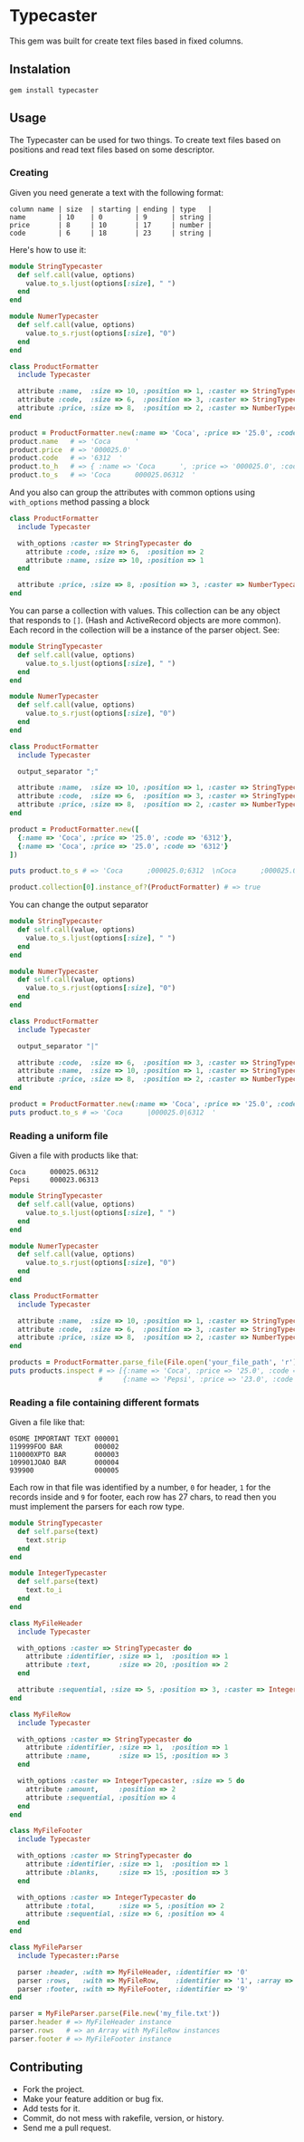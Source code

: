 # Typecaster

This gem was built for create text files based in fixed columns.

## Instalation
```
gem install typecaster
```

## Usage

The Typecaster can be used for two things. To create text files based on positions and read text files based on some descriptor.

### Creating

Given you need generate a text with the following format:
```
column name | size  | starting | ending | type   |
name        | 10    | 0        | 9      | string |
price       | 8     | 10       | 17     | number |
code        | 6     | 18       | 23     | string |
```
Here's how to use it:
```ruby
module StringTypecaster
  def self.call(value, options)
    value.to_s.ljust(options[:size], " ")
  end
end

module NumerTypecaster
  def self.call(value, options)
    value.to_s.rjust(options[:size], "0")
  end
end

class ProductFormatter
  include Typecaster

  attribute :name,  :size => 10, :position => 1, :caster => StringTypecaster
  attribute :code,  :size => 6,  :position => 3, :caster => StringTypecaster
  attribute :price, :size => 8,  :position => 2, :caster => NumberTypecaster
end

product = ProductFormatter.new(:name => 'Coca', :price => '25.0', :code => '6312')
product.name   # => 'Coca      '
product.price  # => '000025.0'
product.code   # => '6312  '
product.to_h   # => { :name => 'Coca      ', :price => '000025.0', :code => '6312  ' }
product.to_s   # => 'Coca      000025.06312  '
```

And you also can group the attributes with common options using `with_options` method passing a block
```ruby
class ProductFormatter
  include Typecaster

  with_options :caster => StringTypecaster do
    attribute :code, :size => 6,  :position => 2
    attribute :name, :size => 10, :position => 1
  end

  attribute :price, :size => 8, :position => 3, :caster => NumberTypecaster
end
```

You can parse a collection with values.
This collection can be any object that responds to `[]`. (Hash and ActiveRecord objects are more common).
Each record in the collection will be a instance of the parser object.
See:
```ruby
module StringTypecaster
  def self.call(value, options)
    value.to_s.ljust(options[:size], " ")
  end
end

module NumerTypecaster
  def self.call(value, options)
    value.to_s.rjust(options[:size], "0")
  end
end

class ProductFormatter
  include Typecaster

  output_separator ";"

  attribute :name,  :size => 10, :position => 1, :caster => StringTypecaster
  attribute :code,  :size => 6,  :position => 3, :caster => StringTypecaster
  attribute :price, :size => 8,  :position => 2, :caster => NumberTypecaster
end

product = ProductFormatter.new([
  {:name => 'Coca', :price => '25.0', :code => '6312'},
  {:name => 'Coca', :price => '25.0', :code => '6312'}
])

puts product.to_s # => 'Coca      ;000025.0;6312  \nCoca      ;000025.0;6312  '

product.collection[0].instance_of?(ProductFormatter) # => true
```

You can change the output separator
```ruby
module StringTypecaster
  def self.call(value, options)
    value.to_s.ljust(options[:size], " ")
  end
end

module NumerTypecaster
  def self.call(value, options)
    value.to_s.rjust(options[:size], "0")
  end
end

class ProductFormatter
  include Typecaster

  output_separator "|"

  attribute :code,  :size => 6,  :position => 3, :caster => StringTypecaster
  attribute :name,  :size => 10, :position => 1, :caster => StringTypecaster
  attribute :price, :size => 8,  :position => 2, :caster => NumberTypecaster
end

product = ProductFormatter.new(:name => 'Coca', :price => '25.0', :code => '6312')
puts product.to_s # => 'Coca      |000025.0|6312  '
```

### Reading a uniform file

Given a file with products like that:

```
Coca      000025.06312
Pepsi     000023.06313
```

```ruby
module StringTypecaster
  def self.call(value, options)
    value.to_s.ljust(options[:size], " ")
  end
end

module NumerTypecaster
  def self.call(value, options)
    value.to_s.rjust(options[:size], "0")
  end
end

class ProductFormatter
  include Typecaster

  attribute :name,  :size => 10, :position => 1, :caster => StringTypecaster
  attribute :code,  :size => 6,  :position => 3, :caster => StringTypecaster
  attribute :price, :size => 8,  :position => 2, :caster => NumberTypecaster
end

products = ProductFormatter.parse_file(File.open('your_file_path', 'r'))
puts products.inspect # => [{:name => 'Coca', :price => '25.0', :code => '6312'},
                      #     {:name => 'Pepsi', :price => '23.0', :code => '6313'}]
```

### Reading a file containing different formats

Given a file like that:

```
0SOME IMPORTANT TEXT 000001
119999FOO BAR        000002
110000XPTO BAR       000003
109901JOAO BAR       000004
939900               000005
```

Each row in that file was identified by a number, `0` for header, `1` for the records inside and `9` for footer, each row has 27 chars, to read then you must implement the parsers for each row type.

```ruby
module StringTypecaster
  def self.parse(text)
    text.strip
  end
end

module IntegerTypecaster
  def self.parse(text)
    text.to_i
  end
end

class MyFileHeader
  include Typecaster

  with_options :caster => StringTypecaster do
    attribute :identifier, :size => 1,  :position => 1
    attribute :text,       :size => 20, :position => 2
  end

  attribute :sequential, :size => 5, :position => 3, :caster => IntegerTypecaster
end

class MyFileRow
  include Typecaster

  with_options :caster => StringTypecaster do
    attribute :identifier, :size => 1,  :position => 1
    attribute :name,       :size => 15, :position => 3
  end

  with_options :caster => IntegerTypecaster, :size => 5 do
    attribute :amount,     :position => 2
    attribute :sequential, :position => 4
  end
end

class MyFileFooter
  include Typecaster

  with_options :caster => StringTypecaster do
    attribute :identifier, :size => 1,  :position => 1
    attribute :blanks,     :size => 15, :position => 3
  end

  with_options :caster => IntegerTypecaster do
    attribute :total,      :size => 5, :position => 2
    attribute :sequential, :size => 6, :position => 4
  end
end

class MyFileParser
  include Typecaster::Parse

  parser :header, :with => MyFileHeader, :identifier => '0'
  parser :rows,   :with => MyFileRow,    :identifier => '1', :array => true
  parser :footer, :with => MyFileFooter, :identifier => '9'
end

parser = MyFileParser.parse(File.new('my_file.txt'))
parser.header # => MyFileHeader instance
parser.rows   # => an Array with MyFileRow instances
parser.footer # => MyFileFooter instance
```

## Contributing

* Fork the project.
* Make your feature addition or bug fix.
* Add tests for it.
* Commit, do not mess with rakefile, version, or history.
* Send me a pull request.
